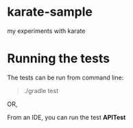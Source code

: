 # karate-sample
my experiments with karate

# Running the tests

The tests can be run from command line:
> ./gradle test

OR,

From an IDE, you can run the test **APITest**
